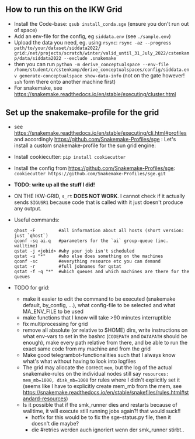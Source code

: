 ## How to run this on the IKW Grid
* Install the Code-base: `qsub install_conda.sge` (ensure you don't run out of space)
* Add an env-file for the config, eg `siddata.env` (see `./sample.env`)
* Upload the data you need, eg. using `rsync`: `rsync -az --progress path/to/your/dataset/siddata2022/ grid:/net/projects/scratch/winter/valid_until_31_July_2022/cstenkamp/data/siddata2022 --exclude .snakemake`
* then you can run `python -m derive_conceptualspace --env-file /home/student/c/cstenkamp/derive_conceptualspaces/config/siddata.env generate-conceptualspace show-data-info` (not on the gate however! `ssh` form there onto another machine first)
* For snakemake, see https://snakemake.readthedocs.io/en/stable/executing/cluster.html 



## Set up the snakemake-profile for the grid

* see https://snakemake.readthedocs.io/en/stable/executing/cli.html#profiles and accordingly https://github.com/Snakemake-Profiles/sge : Let's install a custom snakemake-profile for the sun grid engine:
* Install cookiecutter: `pip install cookiecutter`
* Install the config from https://github.com/Snakemake-Profiles/sge: `cookiecutter https://github.com/Snakemake-Profiles/sge.git`


* **TODO: write up all the stuff I did!**

* ON THE IKW-GRID, `s_rt` **DOES NOT WORK**. I cannot check if it actually sends `SIGUSR1` because code that is called with it just doesn't produce any output.

* Useful commands:
  ```
  qhost -F         #all information about all hosts (short version: just `qhost`)
  qconf -sq ai.q   #parameters for the `ai` group-queue (inc. walltime)
  qstat -j <jobid> #why your job isn't scheduled
  qstat -u "*"     #who else does something on the machines
  qconf -sc        #everything resource etc you can demand
  qstat -r         #full jobnames for qstat
  qstat -f -q "*"  #which queues and which machines are there for the queues
  ```
  

* TODO for grid:
  * make it easier to edit the command to be executed (snakemake default, by_config, ...), what config-file to be selected and what MA_ENV_FILE to be used
  * make functions that I know will take >90 minutes interruptible 
  * fix multiprocessing for grid
  * remove all absolute (or relative to $HOME) dirs, write instructions on what env-vars to set in the bashrc (`CODEPATH` and `DATAPATH` should be enough), make every path relative from there, and be able to run the exact same code from my machine and from the grid
  * Make good telegrambot-functionalities such that I always know what's what without having to look into logfiles
  * The grid may allocate the correct `mem`, but the log of the actual snakemake-rules on the individual nodes still say `resources: mem_mb=1000, disk_mb=1000` for rules where I didn't explicitly set it (seems like I have to explicitly create mem_mb from the mem, see https://snakemake.readthedocs.io/en/stable/snakefiles/rules.html#standard-resources)
  * Is it possible that if the smk_runner dies and restarts because of walltime, it will execute still running jobs again?! that would suck!!
    * hotfix for this would be to fix the sge-status.py file, then it doesn't die maybe?
    * die #retries werden auch ignoriert wenn der smk_runner stirbt..
